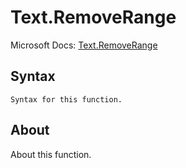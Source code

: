 # Text.RemoveRange

Microsoft Docs: [Text.RemoveRange](https://docs.microsoft.com/en-us/powerquery-m/text-removerange)

## Syntax

```
Syntax for this function.
```

## About

About this function.

